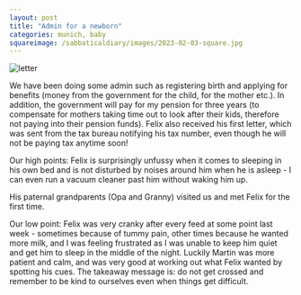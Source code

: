 ```yaml
---
layout: post
title: "Admin for a newborn"
categories: munich, baby
squareimage: /sabbaticaldiary/images/2023-02-03-square.jpg
---
```

<img src="/sabbaticaldiary/images/2023-02-03.jpg" alt="letter" class="center">

We have been doing some admin such as registering birth and applying for benefits (money from the government for the child, for the mother etc.). In addition, the government will pay for my pension for three years (to compensate for mothers taking time out to look after their kids, therefore not paying into their pension funds). Felix also received his first letter, which was sent from the tax bureau notifying his tax number, even though he will not be paying tax anytime soon! 

Our high points: Felix is surprisingly unfussy when it comes to sleeping in his own bed and is not disturbed by noises around him when he is asleep - I can even run a vacuum cleaner past him without waking him up. 

His paternal grandparents (Opa and Granny) visited us and met Felix for the first time.

Our low point: Felix was very cranky after every feed at some point last week - sometimes because of tummy pain, other times because he wanted more milk, and I was feeling frustrated as I was unable to keep him quiet and get him to sleep in the middle of the night. Luckily Martin was more patient and calm, and was very good at working out what Felix wanted by spotting his cues. The takeaway message is: do not get crossed and remember to be kind to ourselves even when things get difficult.